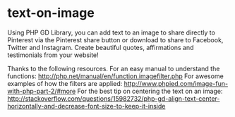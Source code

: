 # text-on-image
Using PHP GD Library, you can add text to an image to share directly to Pinterest via the Pinterest share button or download to share to Facebook, Twitter and Instagram. Create beautiful quotes, affirmations and testimonials from your website!

Thanks to the following resources. 
For an easy manual to understand the functions: http://php.net/manual/en/function.imagefilter.php
For awesome examples of how the filters are applied: http://www.phpied.com/image-fun-with-php-part-2/#more
For the best tip on centering the text on an image: http://stackoverflow.com/questions/15982732/php-gd-align-text-center-horizontally-and-decrease-font-size-to-keep-it-inside

